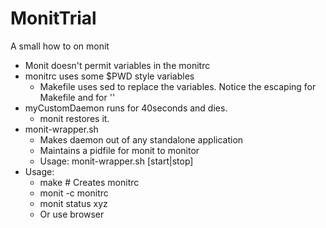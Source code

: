 # MonitTrial

A small how to on monit

* Monit doesn't permit variables in the monitrc
* monitrc uses some $PWD style variables
    * Makefile uses sed to replace the variables. Notice the escaping for Makefile and for '\'
* myCustomDaemon runs for 40seconds and dies.
    * monit restores it.
* monit-wrapper.sh
    * Makes daemon out of any standalone application
    * Maintains a pidfile for monit to monitor
    * Usage: monit-wrapper.sh [start|stop] <pidfile> <other-application> <other-application-args>
* Usage:
    * make # Creates monitrc
    * monit -c monitrc
    * monit status xyz
    * Or use browser
